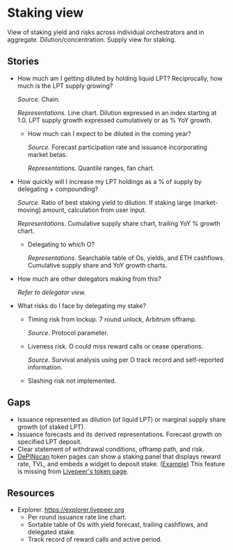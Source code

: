 # Staking view

View of staking yield and risks across individual orchestrators and in aggregate. Dilution/concentration. Supply view for staking.

## Stories

+ How much am I getting diluted by holding liquid LPT? Reciprocally, how much is the LPT supply growing?

  *Source.* Chain.

  *Representations.* Line chart. Dilution expressed in an index starting at 1.0. LPT supply growth expressed cumulatively or as % YoY growth.

  * How much can I expect to be diluted in the coming year?

    *Source.* Forecast participation rate and issuance incorporating market betas.

    *Representations.* Quantile ranges, fan chart.

+ How quickly will I increase my LPT holdings as a % of supply by delegating + compounding?

  *Source.* Ratio of best staking yield to dilution. If staking large (market-moving) amount, calculation from user input.

  *Representations.* Cumulative supply share chart, trailing YoY % growth chart.

  * Delegating to which O?

    *Representations.* Searchable table of Os, yields, and ETH cashflows. Cumulative supply share and YoY growth charts.

+ How much are other delegators making from this?

  *Refer to delegator view.*

+ What risks do I face by delegating my stake?

  * Timing risk from lockup. 7 round unlock, Arbitrum offramp.

    *Source.* Protocol parameter.

  * Liveness risk. O could miss reward calls or cease operations.

    *Source.* Survival analysis using per O track record and self-reported information.

  * Slashing risk not implemented.

## Gaps

* Issuance represented as dilution (of liquid LPT) or marginal supply share growth (of staked LPT).
* Issuance forecasts and its derived representations. Forecast growth on specified LPT deposit.
* Clear statement of withdrawal conditions, offramp path, and risk.
* [DePINscan](https://depinscan.io/) token pages can show a staking panel that displays reward rate, TVL, and embeds a widget to deposit stake. ([Example](https://depinscan.io/projects/filecoin))
  This feature is missing from [Livepeer's token page](https://depinscan.io/projects/livepeer).

## Resources

* Explorer. https://explorer.livepeer.org
  * Per round issuance rate line chart.
  * Sortable table of Os with yield forecast, trailing cashflows, and delegated stake.
  * Track record of reward calls and active period.